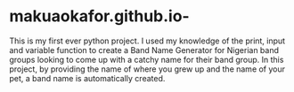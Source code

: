 # makuaokafor.github.io-
This is my first ever python project.
I used my knowledge of the print, input and variable function to create a Band Name Generator for Nigerian band groups looking to come up with a catchy name for their band group.
In this project, by providing the name of where you grew up and the name of your pet, a band name is automatically created.
